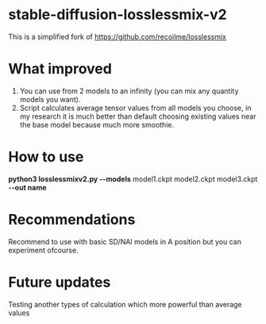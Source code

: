 # stable-diffusion-losslessmix-v2
This is a simplified fork of https://github.com/recoilme/losslessmix
# What improved
1. You can use from 2 models to an infinity (you can mix any quantity models you want).
2. Script calculates average tensor values from all models you choose, in my research it is much better than default choosing existing values near the base model because much more smoothie. 
# How to use
**python3 losslessmixv2.py --models** model1.ckpt model2.ckpt model3.ckpt **--out name**
# Recommendations
Recommend to use with basic SD/NAI models in A position but you can experiment ofcourse.
# Future updates
Testing another types of calculation which more powerful than average values
